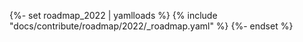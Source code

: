 {%- set roadmap_2022 | yamlloads %}
{% include "docs/contribute/roadmap/2022/_roadmap.yaml" %}
{%- endset %}